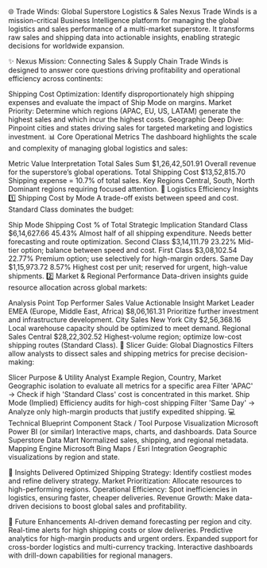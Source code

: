 🌐 Trade Winds: Global Superstore Logistics & Sales Nexus
Trade Winds is a mission-critical Business Intelligence platform for managing the global logistics and sales performance of a multi-market superstore. It transforms raw sales and shipping data into actionable insights, enabling strategic decisions for worldwide expansion.

✨ Nexus Mission: Connecting Sales & Supply Chain
Trade Winds is designed to answer core questions driving profitability and operational efficiency across continents:

Shipping Cost Optimization: Identify disproportionately high shipping expenses and evaluate the impact of Ship Mode on margins.
Market Priority: Determine which regions (APAC, EU, US, LATAM) generate the highest sales and which incur the highest costs.
Geographic Deep Dive: Pinpoint cities and states driving sales for targeted marketing and logistics investment.
📊 Core Operational Metrics
The dashboard highlights the scale and complexity of managing global logistics and sales:

Metric	Value	Interpretation
Total Sales Sum	$1,26,42,501.91	Overall revenue for the superstore’s global operations.
Total Shipping Cost	$13,52,815.70	Shipping expense = 10.7% of total sales.
Key Regions	Central, South, North	Dominant regions requiring focused attention.
🚀 Logistics Efficiency Insights
1️⃣ Shipping Cost by Mode
A trade-off exists between speed and cost. Standard Class dominates the budget:

Ship Mode	Shipping Cost	% of Total	Strategic Implication
Standard Class	$6,14,627.66	45.43%	Almost half of all shipping expenditure. Needs better forecasting and route optimization.
Second Class	$3,14,111.79	23.22%	Mid-tier option; balance between speed and cost.
First Class	$3,08,102.54	22.77%	Premium option; use selectively for high-margin orders.
Same Day	$1,15,973.72	8.57%	Highest cost per unit; reserved for urgent, high-value shipments.
2️⃣ Market & Regional Performance
Data-driven insights guide resource allocation across global markets:

Analysis Point	Top Performer	Sales Value	Actionable Insight
Market Leader	EMEA (Europe, Middle East, Africa)	$8,06,161.31	Prioritize further investment and infrastructure development.
City Sales	New York City	$2,56,368.16	Local warehouse capacity should be optimized to meet demand.
Regional Sales	Central	$28,22,302.52	Highest-volume region; optimize low-cost shipping routes (Standard Class).
🔎 Slicer Guide: Global Diagnostics
Filters allow analysts to dissect sales and shipping metrics for precise decision-making:

Slicer	Purpose & Utility	Analyst Example
Region, Country, Market	Geographic isolation to evaluate all metrics for a specific area	Filter 'APAC' → Check if high 'Standard Class' cost is concentrated in this market.
Ship Mode (Implied)	Efficiency audits for high-cost shipping	Filter 'Same Day' → Analyze only high-margin products that justify expedited shipping.
💻 Technical Blueprint
Component	Stack / Tool	Purpose
Visualization	Microsoft Power BI (or similar)	Interactive maps, charts, and dashboards.
Data Source	Superstore Data Mart	Normalized sales, shipping, and regional metadata.
Mapping Engine	Microsoft Bing Maps / Esri Integration	Geographic visualizations by region and state.


🔮 Insights Delivered
Optimized Shipping Strategy: Identify costliest modes and refine delivery strategy.
Market Prioritization: Allocate resources to high-performing regions.
Operational Efficiency: Spot inefficiencies in logistics, ensuring faster, cheaper deliveries.
Revenue Growth: Make data-driven decisions to boost global sales and profitability.


🚀 Future Enhancements
AI-driven demand forecasting per region and city.
Real-time alerts for high shipping costs or slow deliveries.
Predictive analytics for high-margin products and urgent orders.
Expanded support for cross-border logistics and multi-currency tracking.
Interactive dashboards with drill-down capabilities for regional managers.
